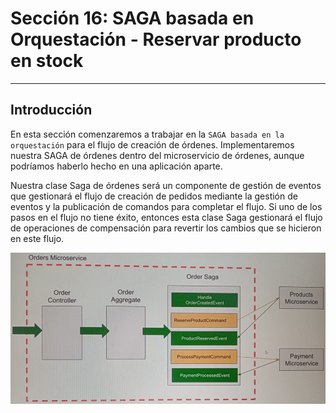 # Sección 16: SAGA basada en Orquestación - Reservar producto en stock

---

## Introducción

En esta sección comenzaremos a trabajar en la `SAGA basada en la orquestación` para el flujo de creación de órdenes.
Implementaremos nuestra SAGA de órdenes dentro del microservicio de órdenes, aunque podríamos haberlo hecho en una
aplicación aparte.

Nuestra clase Saga de órdenes será un componente de gestión de eventos que gestionará el flujo de creación de pedidos
mediante la gestión de eventos y la publicación de comandos para completar el flujo. Si uno de los pasos en el flujo
no tiene éxito, entonces esta clase Saga gestionará el flujo de operaciones de compensación para revertir los cambios
que se hicieron en este flujo.

![01.png](assets/section-16/01.png)